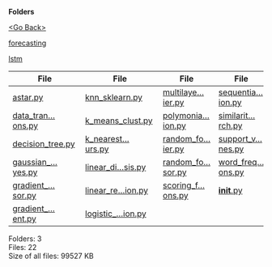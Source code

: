 **Folders**

[&lt;Go Back&gt;](../right.html)

[forecasting](forecasting/right.html)

[lstm](lstm/right.html)

<table><thead><tr class="header"><th><strong>File</strong></th><th><strong>File</strong></th><th><strong>File</strong></th><th><strong>File</strong></th></tr></thead><tbody><tr class="odd"><td><a href="astar.py">astar.py</a> </td><td><a href="knn_sklearn.py">knn_sklearn.py</a> </td><td><a href="multilayer_perceptron_classifier.py">multilaye…ier.py</a> </td><td><a href="sequential_minimum_optimization.py">sequentia…ion.py</a> </td></tr><tr class="even"><td><a href="data_transformations.py">data_tran…ons.py</a> </td><td><a href="k_means_clust.py">k_means_clust.py</a> </td><td><a href="polymonial_regression.py">polymonia…ion.py</a> </td><td><a href="similarity_search.py">similarit…rch.py</a> </td></tr><tr class="odd"><td><a href="decision_tree.py">decision_tree.py</a> </td><td><a href="k_nearest_neighbours.py">k_nearest…urs.py</a> </td><td><a href="random_forest_classifier.py">random_fo…ier.py</a> </td><td><a href="support_vector_machines.py">support_v…nes.py</a> </td></tr><tr class="even"><td><a href="gaussian_naive_bayes.py">gaussian_…yes.py</a> </td><td><a href="linear_discriminant_analysis.py">linear_di…sis.py</a> </td><td><a href="random_forest_regressor.py">random_fo…sor.py</a> </td><td><a href="word_frequency_functions.py">word_freq…ons.py</a> </td></tr><tr class="odd"><td><a href="gradient_boosting_regressor.py">gradient_…sor.py</a> </td><td><a href="linear_regression.py">linear_re…ion.py</a> </td><td><a href="scoring_functions.py">scoring_f…ons.py</a> </td><td><a href="__init__.py"><strong>init</strong>.py</a> </td></tr><tr class="even"><td><a href="gradient_descent.py">gradient_…ent.py</a> </td><td><a href="logistic_regression.py">logistic_…ion.py</a> </td><td></td><td></td></tr></tbody></table>

Folders: 3  
Files: 22  
Size of all files: 99527 KB
